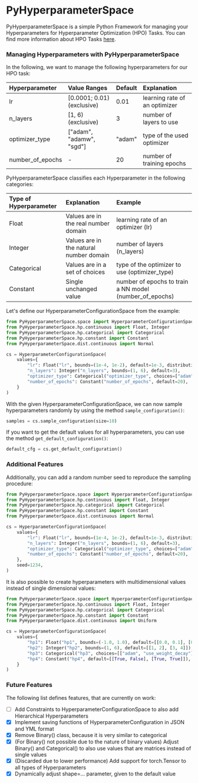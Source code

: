 # PyHyperparameterSpace
PyHyperparameterSpace is a simple Python Framework for managing your Hyperparameters for Hyperparameter Optimization 
(HPO) Tasks.
You can find more information about HPO Tasks [here](https://en.wikipedia.org/wiki/Hyperparameter_optimization).

### Managing Hyperparameters with PyHyperparameterSpace
In the following, we want to manage the following hyperparameters for our HPO task:

| Hyperparameter   | Value Ranges               | Default | Explanation                   |
|:-----------------|:---------------------------|:--------|:------------------------------|
| lr               | [0.0001; 0.01) (exclusive) | 0.01    | learning rate of an optimizer |
| n_layers         | [1, 6) (exclusive)         | 3       | number of layers to use       |
| optimizer_type   | ["adam", "adamw", "sgd"]   | "adam"  | type of the used optimizer    |
| number_of_epochs | -                          | 20      | number of training epochs     |

PyHyperparameterSpace classifies each Hyperparameter in the following categories:

| Type of Hyperparameter | Explanation                             | Example                                                 |
|:-----------------------|:----------------------------------------|:--------------------------------------------------------|
| Float                  | Values are in the real number domain    | learning rate of an optimizer (lr)                      |
| Integer                | Values are in the natural number domain | number of layers (n_layers)                             |
| Categorical            | Values are in a set of choices          | type of the optimizer to use (optimizer_type)           |
| Constant               | Single unchanged value                  | number of epochs to train a NN model (number_of_epochs) |


Let's define our HyperparameterConfigurationSpace from the example:
```python
from PyHyperparameterSpace.space import HyperparameterConfigurationSpace
from PyHyperparameterSpace.hp.continuous import Float, Integer
from PyHyperparameterSpace.hp.categorical import Categorical
from PyHyperparameterSpace.hp.constant import Constant
from PyHyperparameterSpace.dist.continuous import Normal

cs = HyperparameterConfigurationSpace(
    values={
        "lr": Float("lr", bounds=(1e-4, 1e-2), default=1e-3, distribution=Normal(0.005, 0.01)),
        "n_layers": Integer("n_layers", bounds=(1, 6), default=3),
        "optimizer_type": Categorical("optimizer_type", choices=["adam", "adamw", "sgd"], default="adam"),
        "number_of_epochs": Constant("number_of_epochs", default=20),
    }
)
```

With the given HyperparameterConfigurationSpace, we can now sample hyperparameters randomly by using the method 
`sample_configuration()`:

```python
samples = cs.sample_configuration(size=10)
```

If you want to get the default values for all hyperparameters, you can use the method `get_default_configuration()`:
```python
default_cfg = cs.get_default_configuration()
```

### Additional Features

Additionally, you can add a random number seed to reproduce the sampling procedure:
```python
from PyHyperparameterSpace.space import HyperparameterConfigurationSpace
from PyHyperparameterSpace.hp.continuous import Float, Integer
from PyHyperparameterSpace.hp.categorical import Categorical
from PyHyperparameterSpace.hp.constant import Constant
from PyHyperparameterSpace.dist.continuous import Normal

cs = HyperparameterConfigurationSpace(
    values={
        "lr": Float("lr", bounds=(1e-4, 1e-2), default=1e-3, distribution=Normal(0.005, 0.01)),
        "n_layers": Integer("n_layers", bounds=(1, 6), default=3),
        "optimizer_type": Categorical("optimizer_type", choices=["adam", "adamw", "sgd"], default="adam"),
        "number_of_epochs": Constant("number_of_epochs", default=20),
    },
    seed=1234,
)
```

It is also possible to create hyperparameters with multidimensional values instead of single dimensional values:

```python
from PyHyperparameterSpace.space import HyperparameterConfigurationSpace
from PyHyperparameterSpace.hp.continuous import Float, Integer
from PyHyperparameterSpace.hp.categorical import Categorical
from PyHyperparameterSpace.hp.constant import Constant
from PyHyperparameterSpace.dist.continuous import Uniform

cs = HyperparameterConfigurationSpace(
    values={
        "hp1": Float("hp1", bounds=(-1.0, 1.0), default=[[0.0, 0.1], [0.2, 0.3]], distribution=Uniform()),
        "hp2": Integer("hp2", bounds=(1, 6), default=[[1, 2], [3, 4]]),
        "hp3": Categorical("hp3", choices=[["adam", "use_weight_decay"], ["adamw", "use_weight_decay"], ["sgd", "no_weight_decay"]]),
        "hp4": Constant("hp4", default=[[True, False], [True, True]]),
    }
)
```

### Future Features
The following list defines features, that are currently on work:

* [ ] Add Constraints to HyperparameterConfigurationSpace to also add Hierarchical Hyperparameters
* [x] Implement saving functions of HyperparameterConfiguration in JSON and YML format
* [x] Remove Binary() class, because it is very similar to categorical
* [x] (For Binary() not possible due to the nature of binary values) Adjust Binary() and Categorical() to also use values that are matrices instead of single values
* [x] (Discarded due to lower performance) Add support for torch.Tensor to all types of Hyperparameters
* [x] Dynamically adjust shape=... parameter, given to the default value
